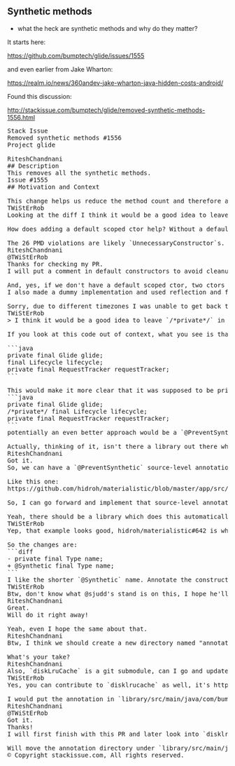 ## Synthetic methods

- what the heck are synthetic methods and why do they matter?

It starts here:

https://github.com/bumptech/glide/issues/1555

and even earlier from Jake Wharton:

https://realm.io/news/360andev-jake-wharton-java-hidden-costs-android/

Found this discussion:

http://stackissue.com/bumptech/glide/removed-synthetic-methods-1556.html

<pre>
Stack Issue
Removed synthetic methods #1556
Project glide

RiteshChandnani
## Description
This removes all the synthetic methods.
Issue #1555
## Motivation and Context

This change helps us reduce the method count and therefore also helps us avoid the trampoline created because of synthetic methods.
TWiStErRob
Looking at the diff I think it would be a good idea to leave /*private*/ in the code and put a comment in the default constructors so that a future cleanup wouldn't reverse the changes.

How does adding a default scoped ctor help? Without a default scoped ctor (1 method) a private one is generated with an accessor (2 methods)?

The 26 PMD violations are likely `UnnecessaryConstructor`s.
RiteshChandnani
@TWiStErRob
Thanks for checking my PR.
I will put a comment in default constructors to avoid cleanup. But, I can't get my arms around - " I think it would be a good idea to leave /private/ in the code", can you please elaborate a bit more.

And, yes, if we don't have a default scoped ctor, two ctors will be synthesized, one will be the private constructor with no params and one will be a package private constructor with an arbitrary param (its type is dependent on compiler implementation, and hence one addtional empty class to support ctor overloading.
I also made a dummy implementation and used reflection and found the same.

Sorry, due to different timezones I was unable to get back to you immediately.
TWiStErRob
> I think it would be a good idea to leave `/*private*/` in the code

If you look at this code out of context, what you see is that one of the fields are non-private for seemingly no reason (all usages of it are within the same class).

```java
private final Glide glide;
final Lifecycle lifecycle;
private final RequestTracker requestTracker;
```

This would make it more clear that it was supposed to be private, but cannot due to some limitation.
```java
private final Glide glide;
/*private*/ final Lifecycle lifecycle;
private final RequestTracker requestTracker;
```
potentially an even better approach would be a `@PreventSynthetic` or `@Private` source-level annotation to prevent thinking of commenting out as a forget-to-revert-after-debug thing.

Actually, thinking of it, isn't there a library out there which does this automatically? I mean if there is a way to have lambdas in Java 5, some APT code should be able to increase visibility of fields.
RiteshChandnani
Got it.
So, we can have a `@PreventSynthetic` source-level annotation to make the code more clear.

Like this one:
https://github.com/hidroh/materialistic/blob/master/app/src/main/java/io/github/hidroh/materialistic/annotation/Synthetic.java

So, I can go forward and implement that source-level annotation and update the code accordingly?

Yeah, there should be a library which does this automatically, but I was unable to find something after doing a quick search.
TWiStErRob
Yep, that example looks good, hidroh/materialistic#642 is where it was introduced.

So the changes are:
```diff
- private final Type name;
+ @Synthetic final Type name;
```
I like the shorter `@Synthetic` name. Annotate the constructors as well, then they can be left empty.
TWiStErRob
Btw, don't know what @sjudd's stand is on this, I hope he'll accept, but not sure.
RiteshChandnani
Great.
Will do it right away!

Yeah, even I hope the same about that.
RiteshChandnani
Btw, I think we should create a new directory named "annotation" in "glide/library/src/main/java/com/bumptech/glide/"

What's your take?
RiteshChandnani
Also, `diskLruCache` is a git submodule, can I go and update that one too?
TWiStErRob
Yes, you can contribute to `disklrucache` as well, it's http://github.com/sjudd/disklrucache that you need to fork. You need two separate PRs (this and another) and you can't depend on code in each other (i.e. the annotation). As far as I remember the cache doesn't have many classes, so it should be less likely to have synthetics.

I would put the annotation in `library/src/main/java/com/bumptech/glide/util`, because it's not part of the public API.
RiteshChandnani
@TWiStErRob
Got it.
Thanks!
I will first finish with this PR and later look into `disklrucache`.

Will move the annotation directory under `library/src/main/java/com/bumptech/glide/util`
© Copyright stackissue.com, All rights reserved.
</pre>